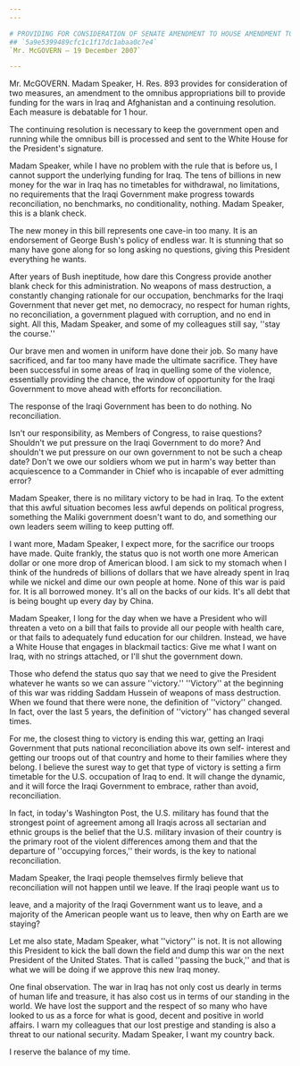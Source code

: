 ```yaml
---
---

# PROVIDING FOR CONSIDERATION OF SENATE AMENDMENT TO HOUSE AMENDMENT TO  SENATE AMENDMENT TO H.R. 2764, CONSOLIDATED APPROPRIATIONS ACT, 2008
## `5a9e5399489cfc1c1f17dc1abaa0c7e4`
`Mr. McGOVERN — 19 December 2007`

---
```



Mr. McGOVERN. Madam Speaker, H. Res. 893 provides for consideration 
of two measures, an amendment to the omnibus appropriations bill to 
provide funding for the wars in Iraq and Afghanistan and a continuing 
resolution. Each measure is debatable for 1 hour.

The continuing resolution is necessary to keep the government open 
and running while the omnibus bill is processed and sent to the White 
House for the President's signature.

Madam Speaker, while I have no problem with the rule that is before 
us, I cannot support the underlying funding for Iraq. The tens of 
billions in new money for the war in Iraq has no timetables for 
withdrawal, no limitations, no requirements that the Iraqi Government 
make progress towards reconciliation, no benchmarks, no conditionality, 
nothing. Madam Speaker, this is a blank check.

The new money in this bill represents one cave-in too many. It is an 
endorsement of George Bush's policy of endless war. It is stunning that 
so many have gone along for so long asking no questions, giving this 
President everything he wants.

After years of Bush ineptitude, how dare this Congress provide 
another blank check for this administration. No weapons of mass 
destruction, a constantly changing rationale for our occupation, 
benchmarks for the Iraqi Government that never get met, no democracy, 
no respect for human rights, no reconciliation, a government plagued 
with corruption, and no end in sight. All this, Madam Speaker, and some 
of my colleagues still say, ''stay the course.''

Our brave men and women in uniform have done their job. So many have 
sacrificed, and far too many have made the ultimate sacrifice. They 
have been successful in some areas of Iraq in quelling some of the 
violence, essentially providing the chance, the window of opportunity 
for the Iraqi Government to move ahead with efforts for reconciliation.



The response of the Iraqi Government has been to do nothing. No 
reconciliation.

Isn't our responsibility, as Members of Congress, to raise questions? 
Shouldn't we put pressure on the Iraqi Government to do more? And 
shouldn't we put pressure on our own government to not be such a cheap 
date? Don't we owe our soldiers whom we put in harm's way better than 
acquiescence to a Commander in Chief who is incapable of ever admitting 
error?

Madam Speaker, there is no military victory to be had in Iraq. To the 
extent that this awful situation becomes less awful depends on 
political progress, something the Maliki government doesn't want to do, 
and something our own leaders seem willing to keep putting off.

I want more, Madam Speaker, I expect more, for the sacrifice our 
troops have made. Quite frankly, the status quo is not worth one more 
American dollar or one more drop of American blood. I am sick to my 
stomach when I think of the hundreds of billions of dollars that we 
have already spent in Iraq while we nickel and dime our own people at 
home. None of this war is paid for. It is all borrowed money. It's all 
on the backs of our kids. It's all debt that is being bought up every 
day by China.

Madam Speaker, I long for the day when we have a President who will 
threaten a veto on a bill that fails to provide all our people with 
health care, or that fails to adequately fund education for our 
children. Instead, we have a White House that engages in blackmail 
tactics: Give me what I want on Iraq, with no strings attached, or I'll 
shut the government down.

Those who defend the status quo say that we need to give the 
President whatever he wants so we can assure ''victory.'' ''Victory'' 
at the beginning of this war was ridding Saddam Hussein of weapons of 
mass destruction. When we found that there were none, the definition of 
''victory'' changed. In fact, over the last 5 years, the definition of 
''victory'' has changed several times.

For me, the closest thing to victory is ending this war, getting an 
Iraqi Government that puts national reconciliation above its own self-
interest and getting our troops out of that country and home to their 
families where they belong. I believe the surest way to get that type 
of victory is setting a firm timetable for the U.S. occupation of Iraq 
to end. It will change the dynamic, and it will force the Iraqi 
Government to embrace, rather than avoid, reconciliation.

In fact, in today's Washington Post, the U.S. military has found that 
the strongest point of agreement among all Iraqis across all sectarian 
and ethnic groups is the belief that the U.S. military invasion of 
their country is the primary root of the violent differences among them 
and that the departure of ''occupying forces,'' their words, is the key 
to national reconciliation.

Madam Speaker, the Iraqi people themselves firmly believe that 
reconciliation will not happen until we leave. If the Iraqi people want 
us to


leave, and a majority of the Iraqi Government want us to leave, and a 
majority of the American people want us to leave, then why on Earth are 
we staying?

Let me also state, Madam Speaker, what ''victory'' is not. It is not 
allowing this President to kick the ball down the field and dump this 
war on the next President of the United States. That is called 
''passing the buck,'' and that is what we will be doing if we approve 
this new Iraq money.

One final observation. The war in Iraq has not only cost us dearly in 
terms of human life and treasure, it has also cost us in terms of our 
standing in the world. We have lost the support and the respect of so 
many who have looked to us as a force for what is good, decent and 
positive in world affairs. I warn my colleagues that our lost prestige 
and standing is also a threat to our national security. Madam Speaker, 
I want my country back.

I reserve the balance of my time.